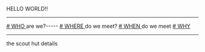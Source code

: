 HELLO WORLD!!
___
[# WHO ](who.html)  are we?-----  [# WHERE ](where.html) do we meet? [# WHEN ](when.html)  do we meet   [# WHY ](why.html)
___

the scout hut details
